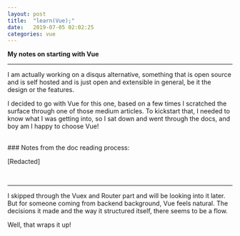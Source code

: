 ```yaml
---
layout: post
title:  "learn(Vue);"
date:   2019-07-05 02:02:25
categories: vue
---
```


**My notes on starting with Vue**

___


I am actually working on a disqus alternative, something that is open source and is self hosted and is just
open and extensible in general, be it the design or the features.

I decided to go with Vue for this one, based on a few times I scratched the surface through one of those medium articles.
To kickstart that, I needed to know what I was getting into, so I sat down and went through the docs, and boy am I happy to choose Vue!

<br>
### Notes from the doc reading process:
<br>

[Redacted]

<br>

___

I skipped through the Vuex and Router part and will be looking into it later. But for someone coming from backend background, Vue feels natural.
The decisions it made and the way it structured itself, there seems to be a flow. 

Well, that wraps it up!